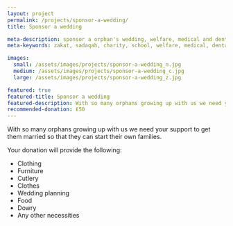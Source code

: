 ```yaml
---
layout: project
permalink: /projects/sponsor-a-wedding/
title: Sponsor a wedding

meta-description: sponsor a orphan's wedding, welfare, medical and dental expenses
meta-keywords: zakat, sadaqah, charity, school, welfare, medical, dental, education, orphan

images:
  small: /assets/images/projects/sponsor-a-wedding_n.jpg
  medium: /assets/images/projects/sponsor-a-wedding_c.jpg
  large: /assets/images/projects/sponsor-a-wedding_z.jpg

featured: true
featured-title: Sponsor a wedding
featured-description: With so many orphans growing up with us we need your support to get married so that they can start their own families.
recommended-donation: £50
---
```


With so many orphans growing up with us we need your support to get them married so that they can start their own families.

Your donation will provide the following:

* Clothing
* Furniture
* Cutlery
* Clothes
* Wedding planning
* Food
* Dowry
* Any other necessities
